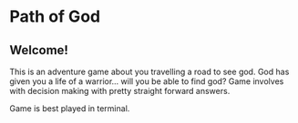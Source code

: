 # Path of God

## Welcome!

This is an adventure game about you travelling a road to see god. God has given you a life of a warrior... will you be able to find god? Game involves with decision making with pretty straight forward answers. 

Game is best played in terminal.
